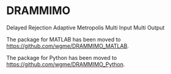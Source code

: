 # DRAMMIMO
Delayed Rejection Adaptive Metropolis Multi Input Multi Output

The package for MATLAB has been moved to https://github.com/wgme/DRAMMIMO_MATLAB.

The package for Python has been moved to https://github.com/wgme/DRAMMIMO_Python.
